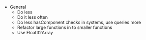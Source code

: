 - General
  - Do less
  - Do it less often
  - Do less hasComponent checks in systems, use queries more
  - Refactor large functions in to smaller functions
  - Use Float32Array
